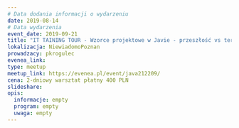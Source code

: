 ```yaml
---
# Data dodania informacji o wydarzeniu
date: 2019-08-14
# Data wydarzenia
event_date: 2019-09-21
title: "IT TAINING TOUR - Wzorce projektowe w Javie - przeszłość vs teraźniejszość"
lokalizacja: NiewiadomoPoznan
prowadzacy: pkrogulec
evenea_link: 
type: meetup
meetup_link: https://evenea.pl/event/java212209/
cena: 2-dniowy warsztat płatny 400 PLN
slideshare:
opis:
  informacje: empty
  program: empty
  uwaga: empty
---
```


